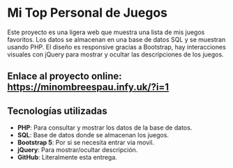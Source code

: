 # Mi Top Personal de Juegos

Este proyecto es una ligera web que muestra una lista de mis juegos favoritos. Los datos se almacenan en una base de datos SQL y se muestran usando PHP. El diseño es responsive gracias a Bootstrap, hay interacciones visuales con jQuery para mostrar y ocultar las descripciones de los juegos. 

## Enlace al proyecto online: https://minombreespau.infy.uk/?i=1 

## Tecnologías utilizadas

- **PHP**: Para consultar y mostrar los datos de la base de datos.
- **SQL**: Base de datos donde se almacenan los juegos.
- **Bootstrap 5**: Por si se necesita entrar via movil.
- **jQuery**: Para mostrar/ocultar descripción. 
- **GitHub**: Literalmente esta entrega.
